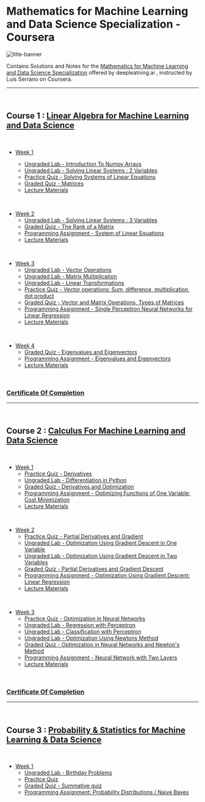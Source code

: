 # Mathematics for Machine Learning and Data Science Specialization - Coursera

![title-banner](https://github.com/greyhatguy007/Mathematics-for-Machine-Learning-and-Data-Science-Specialization-Coursera/assets/77543865/42742826-89a3-41c4-aa6a-6d0f83b260b6)


Contains Solutions and Notes for the [Mathematics for Machine Learning and Data Science Specialization](https://www.coursera.org/learn/machine-learning-probability-and-statistics) offered by deepleatning.ai , instructed by Luis Serrano on Coursera.

<hr/>

<br/>

## Course 1 : [Linear Algebra for Machine Learning and Data Science](https://www.coursera.org/learn/machine-learning-linear-algebra)

<br/>

- [Week 1](/C1/w1/)
    
    - [Ungraded Lab - Introduction To Numpy Arrays](/C1/w1/lab/C1_W1_Lab_1_introduction_to_numpy_arrays.ipynb)
    - [Ungraded Lab - Solving Linear Systems : 2 Variables](/C1/w1/lab/C1_W1_Lab_2_solving_linear_systems_2_variables.ipynb)
    - [Practice Quiz - Solving Systems of Linear Equations](/C1/w1/pq1/)
    - [Graded Quiz - Matrices](/C1/w1/q1/)
    - [Lecture Materials](/C1/w1/C1w1notes.pdf)

<br/>

- [Week 2](/C1/w2/)
    - [Ungraded Lab - Solving Linear Systems : 3 Variables](/C1/w2/C1w2_ungraded_lab.ipynb)
    - [Graded Quiz - The Rank of a Matrix](/C1/w2/q1/)
    - [Programming Assignment - System of Linear Equations](/C1/w2/C1w2_graded_lab/)
    - [Lecture Materials](/C1/w2/C1w2notes.pdf)

<br/>

- [Week 3](/C1/w3/)
    - [Ungraded Lab - Vector Operations](/C1/w3/lab/C1_W3_Lab_1_vector_operations.ipynb)
    - [Ungraded Lab - Matrix Multiplication](/C1/w3/lab/C1_W3_Lab_2_matrix_multiplication.ipynb)
    - [Ungraded Lab - Linear Transformations](/C1/w3/lab/C1_W3_Lab_3_linear_transformations.ipynb)
    - [Practice Quiz - Vector operations: Sum, difference, multiplication, dot product](/C1/w3/pq1)
    - [Graded Quiz - Vector and Matrix Operations, Types of Matrices](/C1/w3/q1/)
    - [Programming Assignment - Single Perceptron Neural Networks for Linear Regression](/C1/w3/C1w3_graded_lab/)
    - [Lecture Materials](/C1/w3/C1w3notes.pdf)

<br/>

- [Week 4](/C1/w4/)
    - [Graded Quiz - Eigenvalues and Eigenvectors](/C1/w4/q1/)
    - [Programming Assignment - Eigenvalues and Eigenvectors](/C1/w4/C1w4_graded_lab/)
    - [Lecture Materials](/C1/w4/C1w4notes.pdf)

<br/>

### [Certificate Of Completion](https://coursera.org/share/4dcac0c68e690f1947739cc62143dc78)

<hr/>

<br/>

## Course 2 : [Calculus For Machine Learning and Data Science](https://www.coursera.org/learn/machine-learning-calculus)

<br/>

- [Week 1](/C2/w1/)
    - [Practice Quiz - Derivatives](/C2/w1/pq1/)
    - [Ungraded Lab - Differentiation in Python](/C2/w1/C2_W1_Lab_1_differentiation_in_python.ipynb)
    - [Graded Quiz - Derivatives and Optimization](/C2/w1/q1/)
    - [Programming Assignment - Optimizing Functions of One Variable: Cost Minimization](/C2/w1/C2w1_graded_lab/)
    - [Lecture Materials](/C2/w1/C2w1notes.pdf)

<br/>

- [Week 2](/C2/w2/)
    - [Practice Quiz - Partial Derivatives and Gradient](/C2/w2/pq1/)
    - [Ungraded Lab - Optimization Using Gradient Descent in One Variable](/C2/w2/lab/C2_W2_Lab_1_Optimization_Using_Gradient_Descent_in_One_Variable.ipynb)
    - [Ungraded Lab - Optimization Using Gradient Descent in Two Variables](/C2/w2/lab/C2_W2_Lab_2_Optimization_Using_Gradient_Descent_in_Two_Variables.ipynb)
    - [Graded Quiz - Partial Derivatives and Gradient Descent](/C2/w2/q1/)
    - [Programming Assignment - Optimization Using Gradient Descent: Linear Regression](/C2/w2/C2w2_graded_lab/)
    - [Lecture Materials](/C2/w2/C2w2notes.pdf)

<br/>


- [Week 3](/C2/w3/)
    - [Practice Quiz - Optimization in Neural Networks](/C2/w3/pq1/)
    - [Ungraded Lab - Regression with Perceptron](/C2/w3/lab/C2_W3_Lab_1_Regression_with_Perceptron.ipynb)
    - [Ungraded Lab - Classification with Perceptron](/C2/w3/lab/C2_W3_Lab_2_Classification_with_Perceptron.ipynb)
    - [Ungraded Lab - Optimization Using Newtons Method](/C2/w3/lab/C2_W3_Lab_3_Optimization_Using_Newtons_Method.ipynb)
    - [Graded Quiz - Optimization in Neural Networks and Newton's Method](/C2/w3/q1/)
    - [Programming Assignment - Neural Network with Two Layers](/C2/w3/C2w3_graded_lab/)
    - [Lecture Materials](/C2/w3/C2w3notes.pdf)


<br/>

### [Certificate Of Completion](https://coursera.org/share/5fa3a336a4fdfcb89879b8b828f8abbe)

<hr/>

<br/>

## Course 3 : [Probability & Statistics for Machine Learning & Data Science](https://www.coursera.org/learn/machine-learning-probability-and-statistics)

<br/>

- [Week 1](/C3/w1/)
    - [Ungraded Lab - Birthday Problems](/C3/w1/lab/C3_W1_Lab_2_Birthday_Problems.ipynb)
    - [Practice Quiz](/C3/w1/pq1/)
    - [Graded Quiz - Summative quiz](/C3/w1/q1/)
    - [Programming Assignment: Probability Distributions / Naive Bayes](/C3/w1/C3w1_graded_lab/)
    